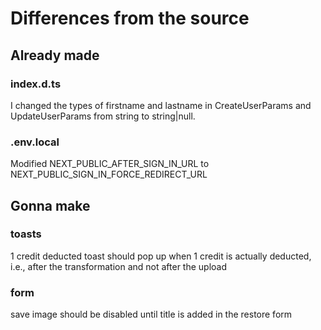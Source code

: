 
# Differences from the source

## Already made

### index.d.ts

I changed the types of firstname and lastname in CreateUserParams and UpdateUserParams from string to string|null.

### .env.local

Modified NEXT_PUBLIC_AFTER_SIGN_IN_URL to NEXT_PUBLIC_SIGN_IN_FORCE_REDIRECT_URL

## Gonna make

### toasts

1 credit deducted toast should pop up when 1 credit is actually deducted, i.e., after the transformation and not after the upload

### form

save image should be disabled until title is added in the restore form
